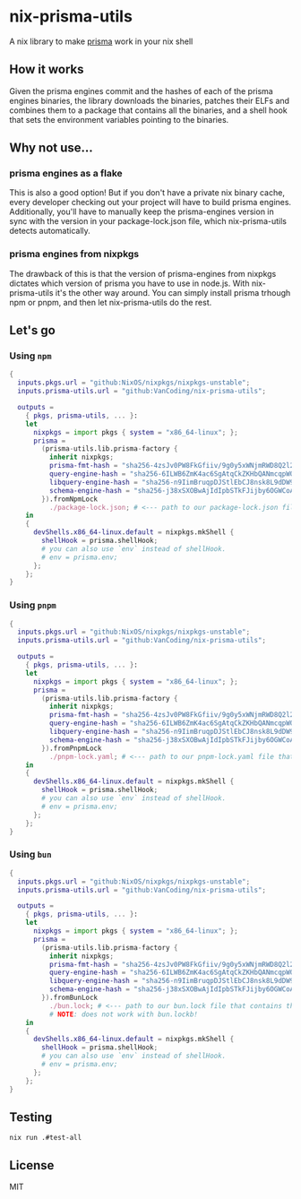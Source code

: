 # nix-prisma-utils

A nix library to make [prisma](https://www.prisma.io/) work in your nix shell

## How it works

Given the prisma engines commit and the hashes of each of the prisma engines binaries, the library downloads the binaries, patches their ELFs and combines them to a package that contains all the binaries, and a shell hook that sets the environment variables pointing to the binaries.

## Why not use...

### prisma engines as a flake

This is also a good option! But if you don't have a private nix binary cache, every developer checking out your project will have to build prisma engines.
Additionally, you'll have to manually keep the prisma-engines version in sync with the version in your package-lock.json file, which nix-prisma-utils detects automatically.

### prisma engines from nixpkgs

The drawback of this is that the version of prisma-engines from nixpkgs dictates which version of prisma you have to use in node.js.
With nix-prisma-utils it's the other way around. You can simply install prisma trhough npm or pnpm, and then let nix-prisma-utils do the rest.

## Let's go

### Using `npm`

```nix
{
  inputs.pkgs.url = "github:NixOS/nixpkgs/nixpkgs-unstable";
  inputs.prisma-utils.url = "github:VanCoding/nix-prisma-utils";

  outputs =
    { pkgs, prisma-utils, ... }:
    let
      nixpkgs = import pkgs { system = "x86_64-linux"; };
      prisma =
        (prisma-utils.lib.prisma-factory {
          inherit nixpkgs;
          prisma-fmt-hash = "sha256-4zsJv0PW8FkGfiiv/9g0y5xWNjmRWD8Q2l2blSSBY3s="; # just copy these hashes for now, and then change them when nix complains about the mismatch
          query-engine-hash = "sha256-6ILWB6ZmK4ac6SgAtqCkZKHbQANmcqpWO92U8CfkFzw=";
          libquery-engine-hash = "sha256-n9IimBruqpDJStlEbCJ8nsk8L9dDW95ug+gz9DHS1Lc=";
          schema-engine-hash = "sha256-j38xSXOBwAjIdIpbSTkFJijby6OGWCoAx+xZyms/34Q=";
        }).fromNpmLock
          ./package-lock.json; # <--- path to our package-lock.json file that contains the version of prisma-engines
    in
    {
      devShells.x86_64-linux.default = nixpkgs.mkShell {
        shellHook = prisma.shellHook;
        # you can also use `env` instead of shellHook.
        # env = prisma.env;
      };
    };
}

```

### Using `pnpm`

```nix
{
  inputs.pkgs.url = "github:NixOS/nixpkgs/nixpkgs-unstable";
  inputs.prisma-utils.url = "github:VanCoding/nix-prisma-utils";

  outputs =
    { pkgs, prisma-utils, ... }:
    let
      nixpkgs = import pkgs { system = "x86_64-linux"; };
      prisma =
        (prisma-utils.lib.prisma-factory {
          inherit nixpkgs;
          prisma-fmt-hash = "sha256-4zsJv0PW8FkGfiiv/9g0y5xWNjmRWD8Q2l2blSSBY3s="; # just copy these hashes for now, and then change them when nix complains about the mismatch
          query-engine-hash = "sha256-6ILWB6ZmK4ac6SgAtqCkZKHbQANmcqpWO92U8CfkFzw=";
          libquery-engine-hash = "sha256-n9IimBruqpDJStlEbCJ8nsk8L9dDW95ug+gz9DHS1Lc=";
          schema-engine-hash = "sha256-j38xSXOBwAjIdIpbSTkFJijby6OGWCoAx+xZyms/34Q=";
        }).fromPnpmLock
          ./pnpm-lock.yaml; # <--- path to our pnpm-lock.yaml file that contains the version of prisma-engines
    in
    {
      devShells.x86_64-linux.default = nixpkgs.mkShell {
        shellHook = prisma.shellHook;
        # you can also use `env` instead of shellHook.
        # env = prisma.env;
      };
    };
}

```

### Using `bun`

```nix
{
  inputs.pkgs.url = "github:NixOS/nixpkgs/nixpkgs-unstable";
  inputs.prisma-utils.url = "github:VanCoding/nix-prisma-utils";

  outputs =
    { pkgs, prisma-utils, ... }:
    let
      nixpkgs = import pkgs { system = "x86_64-linux"; };
      prisma =
        (prisma-utils.lib.prisma-factory {
          inherit nixpkgs;
          prisma-fmt-hash = "sha256-4zsJv0PW8FkGfiiv/9g0y5xWNjmRWD8Q2l2blSSBY3s="; # just copy these hashes for now, and then change them when nix complains about the mismatch
          query-engine-hash = "sha256-6ILWB6ZmK4ac6SgAtqCkZKHbQANmcqpWO92U8CfkFzw=";
          libquery-engine-hash = "sha256-n9IimBruqpDJStlEbCJ8nsk8L9dDW95ug+gz9DHS1Lc=";
          schema-engine-hash = "sha256-j38xSXOBwAjIdIpbSTkFJijby6OGWCoAx+xZyms/34Q=";
        }).fromBunLock
          ./bun.lock; # <--- path to our bun.lock file that contains the version of prisma-engines.
          # NOTE: does not work with bun.lockb!
    in
    {
      devShells.x86_64-linux.default = nixpkgs.mkShell {
        shellHook = prisma.shellHook;
        # you can also use `env` instead of shellHook.
        # env = prisma.env;
      };
    };
}
```

## Testing

`nix run .#test-all`

## License

MIT
